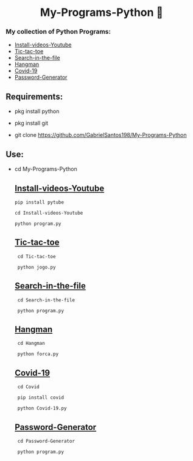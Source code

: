 <h1 align=center>My-Programs-Python 🐍</h1>

### My collection of Python Programs:
* <a href='#Install-videos-Youtube'>Install-videos-Youtube</a>
* <a href='#Tic-tac-toe'>Tic-tac-toe</a>
* <a href='#Search-in-the-file'>Search-in-the-file</a>
* <a href='#Hangman'>Hangman</a>
* <a href='#Covid'>Covid-19</a>
* <a href='#Password-Generator'>Password-Generator</a>
 
 ## Requirements:
 * pkg install python
 
 * pkg install git
 
 * git clone https://github.com/GabrielSantos198/My-Programs-Python
 
 ## Use:
 * cd My-Programs-Python
 
    ## <a id='Install-videos-Youtube' href='#Install-videos-Youtube'>Install-videos-Youtube</a>
       pip install pytube
       
       cd Install-videos-Youtube
       
       python program.py
    ## <a id='Tic-tac-toe' href='#Tic-tac-toe'>Tic-tac-toe</a>
        cd Tic-tac-toe
        
        python jogo.py
    
    ## <a id='Search-in-the-file' href='#Search-in-the-file'>Search-in-the-file</a>
        cd Search-in-the-file
        
        python program.py
    
    ## <a id='Hangman' href='#Hangman'>Hangman</a>
        cd Hangman
        
        python forca.py
    
    ## <a id='Covid' href='#Covid'>Covid-19</a>
        cd Covid
        
        pip install covid
        
        python Covid-19.py
    
    ## <a id='Password-Generator' href='#Password-Generator'>Password-Generator</a>
        cd Password-Generator
          
        python program.py

